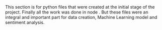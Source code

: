 This section is for python files that were created at the initial stage of the project. 
Finally all the work was done in node . But these files were an integral and important part for data creation, Machine Learning model and sentiment analysis.
